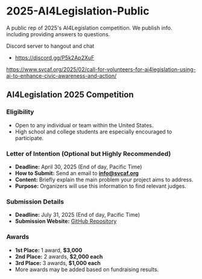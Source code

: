 # 2025-AI4Legislation-Public
A public rep of 2025's AI4Legislation competition. We publish info. including providing answers to questions.



Discord server to hangout and chat
* https://discord.gg/P5k2Ap2XuF

https://www.svcaf.org/2025/02/call-for-volunteers-for-ai4legislation-using-ai-to-enhance-civic-awareness-and-action/


## AI4Legislation 2025 Competition

### Eligibility
- Open to any individual or team within the United States.  
- High school and college students are especially encouraged to participate.  

### Letter of Intention (Optional but Highly Recommended)
- **Deadline:** April 30, 2025 (End of day, Pacific Time)  
- **How to Submit:** Send an email to **info@svcaf.org**  
- **Content:** Briefly explain the main problem your project aims to address.  
- **Purpose:** Organizers will use this information to find relevant judges.  

### Submission Details
- **Deadline:** July 31, 2025 (End of day, Pacific Time)  
- **Submission Website:** [GitHub Repository](https://github.com/svcaf/2025-AI4Legislation-Public)  

### Awards
- **1st Place:** 1 award, **$3,000**  
- **2nd Place:** 2 awards, **$2,000 each**  
- **3rd Place:** 3 awards, **$1,000 each**  
- More awards may be added based on fundraising results.  
